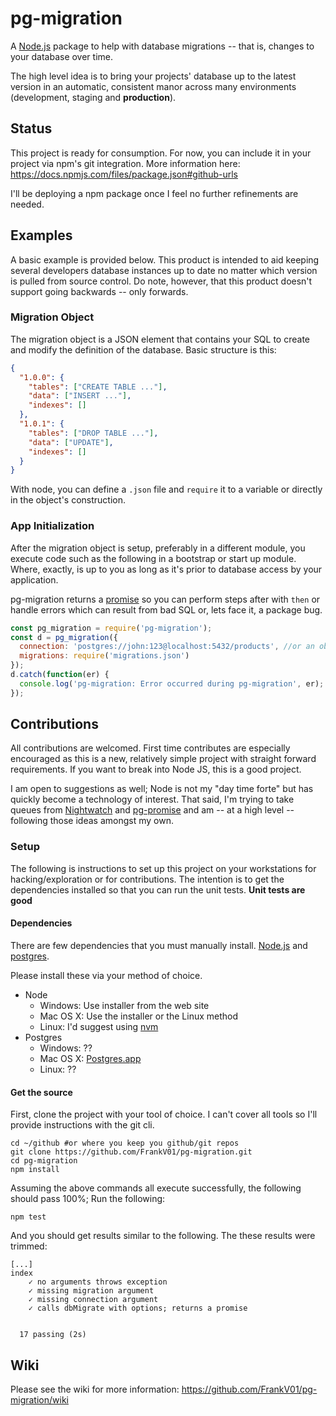 # pg-migration
A [Node.js](https://nodejs.org/en/) package to help with database migrations -- that is, changes to your
database over time.

The high level idea is to bring your projects' database up to the latest version
in an automatic, consistent manor across many environments (development, 
staging and **production**).

## Status
This project is ready for consumption. For now, you can include it in your project
via npm's git integration. More information here: https://docs.npmjs.com/files/package.json#github-urls

I'll be deploying a npm package once I feel no further refinements are needed.

## Examples
A basic example is provided below. This product is intended to aid keeping several 
developers database instances up to date no matter which version is pulled from 
source control. Do note, however, that this product doesn't 
support going backwards -- only forwards.

### Migration Object
The migration object is a JSON element that contains your SQL to create and modify the 
definition of the database.  Basic structure is this: 

```json
{
  "1.0.0": {
    "tables": ["CREATE TABLE ..."],
    "data": ["INSERT ..."],
    "indexes": []
  },
  "1.0.1": {
    "tables": ["DROP TABLE ..."],
    "data": ["UPDATE"],
    "indexes": []
  }
}
```

With node, you can define a `.json` file and `require` it to a variable or directly 
in the object's construction.

### App Initialization
After the migration object is setup, preferably in a different module, you execute 
code such as the following in a bootstrap or start up module.  Where, exactly, is up 
to you as long as it's prior to database access by your application.

pg-migration returns a [promise](http://bluebirdjs.com/docs/api-reference.html) so you can perform steps after with `then` or handle
errors which can result from bad SQL or, lets face it, a package bug.

```javascript
const pg_migration = require('pg-migration');
const d = pg_migration({
  connection: 'postgres://john:123@localhost:5432/products', //or an object 
  migrations: require('migrations.json')
});
d.catch(function(er) {
  console.log('pg-migration: Error occurred during pg-migration', er);
});
```

## Contributions
All contributions are welcomed. First time contributes are especially 
encouraged as this is a new, relatively simple project with straight 
forward requirements. If you want to break into Node JS, this is a good
project.

I am open to suggestions as well; Node is not my "day time forte" but 
has quickly become a technology of interest. That said, I'm trying to 
take queues from [Nightwatch](https://github.com/nightwatchjs/nightwatch) 
and [pg-promise](https://github.com/vitaly-t/pg-promise) and am -- at a 
high level -- following those ideas amongst my own.

### Setup
The following is instructions to set up this project on your workstations
for hacking/exploration or for contributions. The intention is to get the
dependencies installed so that you can run the unit tests. **Unit tests are good**

#### Dependencies

There are few dependencies that you must manually install.
[Node.js](https://nodejs.org/en/) and [postgres](https://www.postgresql.org/).

Please install these via your method of choice.
- Node
  - Windows: Use installer from the web site
  - Mac OS X: Use the installer or the Linux method
  - Linux: I'd suggest using [nvm](https://github.com/creationix/nvm#install-script)
- Postgres
  - Windows: ??
  - Mac OS X: [Postgres.app](https://postgresapp.com/)
  - Linux: ??

#### Get the source

First, clone the project with your tool of choice. I can't cover all tools
so I'll provide instructions with the git cli.

```
cd ~/github #or where you keep you github/git repos
git clone https://github.com/FrankV01/pg-migration.git
cd pg-migration
npm install
```

Assuming the above commands all execute successfully, the following should pass
100%; Run the following:

```npm
npm test
```

And you should get results similar to the following. The these results were
trimmed:

```
[...]
index
    ✓ no arguments throws exception
    ✓ missing migration argument
    ✓ missing connection argument
    ✓ calls dbMigrate with options; returns a promise


  17 passing (2s)
  ```

## Wiki 
Please see the wiki for more information: https://github.com/FrankV01/pg-migration/wiki